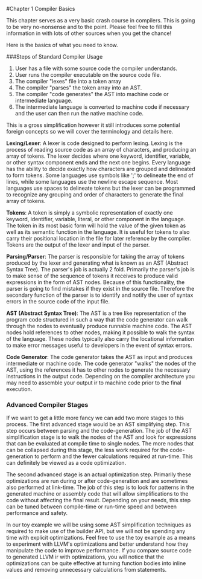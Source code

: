 #Chapter 1 Compiler Basics

This chapter serves as a very basic crash course in compilers. This is going to be very no-nonsense and to the point. Please feel free to fill this information in with lots of other sources when you get the chance!

Here is the basics of what you need to know.

###Steps of Standard Compiler Usage

1. User has a file with some source code the compiler understands. 
2. User runs the compiler executable on the source code file.
3. The compiler "lexes" file into a token array
4. The compiler "parses" the token array into an AST.
5. The compiler "code generates" the AST into machine code or intermediate language.
6. The intermediate language is converted to machine code if necessary and the user can then run the native machine code.

This is a gross simplification however it still introduces some potential foreign concepts so we will cover the terminology and details here.

**Lexing/Lexer**: A lexer is code designed to perform lexing. Lexing is the process of reading source code as an array of characters, and producing an array of tokens. The lexer decides where one keyword, identifier, variable, or other syntax component ends and the next one begins. Every language has the ability to decide exactly how characters are grouped and delineated to form tokens. Some languages use symbols like ';' to delineate the end of lines, while some languages use the newline escape sequence. Most languages use spaces to delineate tokens but the lexer can be programmed to recognize any grouping and order of characters to generate the final array of tokens.

**Tokens**: A token is simply a symbolic representation of exactly one keyword, identifier, variable, literal, or other component in the language. The token in its most basic form will hold the value of the given token as well as its semantic function in the language. It is useful for tokens to also carry their positional location in the file for later reference by the compiler. Tokens are the output of the lexer and input of the parser.

**Parsing/Parser**: The parser is responsible for taking the array of tokens produced by the lexer and generating what is known as an AST (Abstract Syntax Tree). The parser's job is actually 2 fold. Primarily the parser's job is to make sense of the sequence of tokens it receives to produce valid expressions in the form of AST nodes. Because of this functionality, the parser is going to find mistakes if they exist in the source file. Therefore the secondary function of the parser is to identify and notify the user of syntax errors in the source code of the input file.

**AST (Abstract Syntax Tree)**: The AST is a tree like representation of the program code structured in such a way that the code generator can walk through the nodes to eventually produce runnable machine code. The AST nodes hold references to other nodes, making it possible to walk the syntax of the language. These nodes typically also carry the locational information to make error messages useful to developers in the event of syntax errors.

**Code Generator**: The code generator takes the AST as input and produces intermediate or machine code. The code generator "walks" the nodes of the AST, using the references it has to other nodes to generate the necessary instructions in the output code. Depending on the compiler architecture you may need to assemble your output ir to machine code prior to the final execution.

### Advanced Compiler Stages

If we want to get a little more fancy we can add two more stages to this process. The first advanced stage would be an AST simplifying step. This step occurs between parsing and the code-generation. The job of the AST simplification stage is to walk the nodes of the AST and look for expressions that can be evaluated at compile time to single nodes. The more nodes that can be collapsed during this stage, the less work required for the code-generation to perform and the fewer calculations required at run-time. This can definitely be viewed as a code optimization.

The second advanced stage is an actual optimization step. Primarily these optimizations are run during or after code-generation and are sometimes also performed at link-time. The job of this step is to look for patterns in the generated machine or assembly code that will allow simplifications to the code without affecting the final result. Depending on your needs, this step can be tuned between compile-time or run-time speed and between performance and safety.

In our toy example we will be using some AST simplification techniques as required to make use of the builder API, but we will not be spending any time with explicit optimizations. Feel free to use the toy example as a means to experiment with LLVM's optimizations and better understand how they manipulate the code to improve performance. If you compare source code to generated LLVM ir with optimizations, you will notice that the optimizations can be quite effective at turning function bodies into inline values and removing unnecessary calculations from statements.


